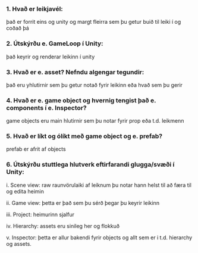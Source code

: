 ### 1.	Hvað er leikjavél: 

það er forrit eins og unity og margt fleirra sem þu getur buið til leiki í og coðað þá

### 2.	Útskýrðu e. GameLoop í Unity: 

það keyrir og renderar leikinn í unity

### 3.	Hvað er e. asset? Nefndu algengar tegundir:

það eru yhlutirnir sem þu getur notað fyrir leikinn eða hvað sem þu gerir

### 4.	Hvað er e. game object og hvernig tengist það e. components í e. Inspector?

game objects eru main hlutirnir sem þu notar fyrir prop eða t.d. leikmenn

### 5.	Hvað er líkt og ólíkt með game object og e. prefab?

prefab er afrit af objects

### 6.	Útskýrðu stuttlega hlutverk eftirfarandi glugga/svæði í Unity:

i.	Scene view: raw raunvörulaiki af leiknum þu notar hann helst til að færa til og edita heimin

ii.	Game view: þetta er það sem þu sérð þegar þu keyrir leikinn

iii.	Project: heimurinn sjalfur

iv.	Hierarchy: assets eru sinileg her og flokkuð

v.	Inspector: þetta er allur bakendi fyrir objects og allt sem er i t.d. hierarchy og assets.
